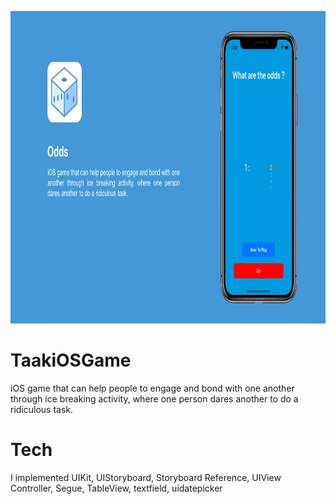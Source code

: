 <p align="center">
  <img height="500" src="/OddsiOSGame.png">
</p>

# TaakiOSGame
iOS game that can help people to engage and bond with one another through ice breaking activity, where one person dares another to do a ridiculous task.

# Tech
I implemented UIKit, UIStoryboard, Storyboard  Reference, UIView Controller, Segue, TableView, textfield, uidatepicker
